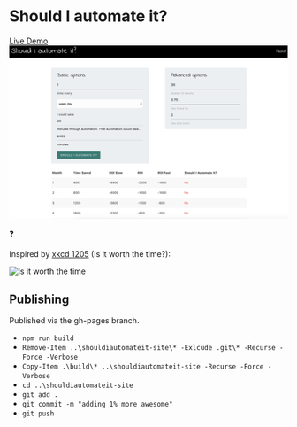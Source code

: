 # Should I automate it?

[Live Demo](https://aedificatorum.github.io/shouldiautomateit/)
![Screenshot](/screenshot1.png)

:question:

Inspired by [xkcd 1205] (Is it worth the time?):

![Is it worth the time](https://imgs.xkcd.com/comics/is_it_worth_the_time.png)

[xkcd 1205]: https://xkcd.com/1205/

## Publishing
Published via the gh-pages branch.

- `npm run build`
- `Remove-Item ..\shouldiautomateit-site\* -Exlcude .git\* -Recurse -Force -Verbose`
- `Copy-Item .\build\* ..\shouldiautomateit-site -Recurse -Force -Verbose`
- `cd ..\shouldiautomateit-site`
- `git add .`
- `git commit -m "adding 1% more awesome"`
- `git push`